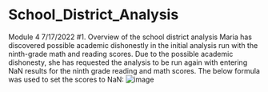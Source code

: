 # School_District_Analysis
Module 4
7/17/2022
#1.	Overview of the school district analysis
Maria has discovered possible academic dishonestly in the initial analysis run with the ninth-grade math and reading scores. Due to the possible academic dishonesty, she has requested the analysis to be run again with entering NaN results for the ninth grade reading and math scores. The below formula was used to set the scores to NaN:
![image](https://user-images.githubusercontent.com/106719954/179448391-32dcfbe3-1529-4735-9e95-dd209147363b.png)
